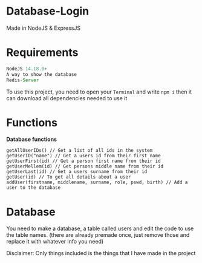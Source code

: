 # Database-Login
Made in NodeJS &amp; ExpressJS

# Requirements
```js
NodeJS 14.18.0+
A way to show the database
Redis-Server

```
To use this project, you need to open your `Terminal` and write `npm i` then it can download all dependencies needed to use it

# Functions
**Database functions**
```JS
getAllUserIDs() // Get a list of all ids in the system
getUserID("name") // Get a users id from their first name
getUserFirst(id) // Get a person first name from their id
getUserMellem(id) // Get persons middle name from their id
getUserLast(id) // Get a users surname from their id
getUser(id) // To get all details about a user
addUser(firstname, middlename, surname, role, pswd, birth) // Add a user to the database
```
# Database
You need to make a database, a table called users and edit the code to use the table names. (there are already premade once, just remove those and replace it with whatever info you need)

Disclaimer:
Only things included is the things that I have made in the project
